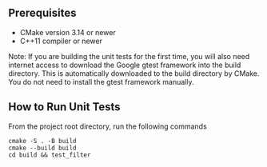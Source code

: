 ## Prerequisites
- CMake version 3.14 or newer
- C++11 compiler or newer

Note: If you are building the unit tests for the first time, you will also need internet access to download the Google gtest framework into the build directory. This is automatically downloaded to the build directory by CMake. You do not need to install the gtest framework manually.

## How to Run Unit Tests
From the project root directory, run the following commands
```
cmake -S . -B build
cmake --build build
cd build && test_filter
```